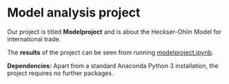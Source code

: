 # Model analysis project

Our project is titled **Modelproject** and is about the Heckser-Ohlin Model for international trade.

The **results** of the project can be seen from running [modelproject.ipynb](modelproject.ipynb).

**Dependencies:** Apart from a standard Anaconda Python 3 installation, the project requires no further packages.
